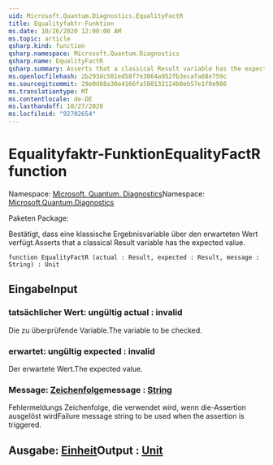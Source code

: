 ```yaml
---
uid: Microsoft.Quantum.Diagnostics.EqualityFactR
title: Equalityfaktr-Funktion
ms.date: 10/26/2020 12:00:00 AM
ms.topic: article
qsharp.kind: function
qsharp.namespace: Microsoft.Quantum.Diagnostics
qsharp.name: EqualityFactR
qsharp.summary: Asserts that a classical Result variable has the expected value.
ms.openlocfilehash: 2b293dc581ed58f7e3864a952fb3ecafa68e759c
ms.sourcegitcommit: 29e0d88a30e4166fa580132124b0eb57e1f0e986
ms.translationtype: MT
ms.contentlocale: de-DE
ms.lasthandoff: 10/27/2020
ms.locfileid: "92702654"
---
```

# <a name="equalityfactr-function"></a><span data-ttu-id="0df3b-102">Equalityfaktr-Funktion</span><span class="sxs-lookup"><span data-stu-id="0df3b-102">EqualityFactR function</span></span>

<span data-ttu-id="0df3b-103">Namespace: [Microsoft. Quantum. Diagnostics](xref:Microsoft.Quantum.Diagnostics)</span><span class="sxs-lookup"><span data-stu-id="0df3b-103">Namespace: [Microsoft.Quantum.Diagnostics](xref:Microsoft.Quantum.Diagnostics)</span></span>

<span data-ttu-id="0df3b-104">Paketen [](https://nuget.org/packages/)</span><span class="sxs-lookup"><span data-stu-id="0df3b-104">Package: [](https://nuget.org/packages/)</span></span>


<span data-ttu-id="0df3b-105">Bestätigt, dass eine klassische Ergebnisvariable über den erwarteten Wert verfügt.</span><span class="sxs-lookup"><span data-stu-id="0df3b-105">Asserts that a classical Result variable has the expected value.</span></span>

```qsharp
function EqualityFactR (actual : Result, expected : Result, message : String) : Unit
```


## <a name="input"></a><span data-ttu-id="0df3b-106">Eingabe</span><span class="sxs-lookup"><span data-stu-id="0df3b-106">Input</span></span>

### <a name="actual--__invalidresult__"></a><span data-ttu-id="0df3b-107">tatsächlicher Wert: __ungültig <Result>__</span><span class="sxs-lookup"><span data-stu-id="0df3b-107">actual : __invalid<Result>__</span></span>

<span data-ttu-id="0df3b-108">Die zu überprüfende Variable.</span><span class="sxs-lookup"><span data-stu-id="0df3b-108">The variable to be checked.</span></span>


### <a name="expected--__invalidresult__"></a><span data-ttu-id="0df3b-109">erwartet: __ungültig <Result>__</span><span class="sxs-lookup"><span data-stu-id="0df3b-109">expected : __invalid<Result>__</span></span>

<span data-ttu-id="0df3b-110">Der erwartete Wert.</span><span class="sxs-lookup"><span data-stu-id="0df3b-110">The expected value.</span></span>


### <a name="message--string"></a><span data-ttu-id="0df3b-111">Message: [Zeichenfolge](xref:microsoft.quantum.lang-ref.string)</span><span class="sxs-lookup"><span data-stu-id="0df3b-111">message : [String](xref:microsoft.quantum.lang-ref.string)</span></span>

<span data-ttu-id="0df3b-112">Fehlermeldungs Zeichenfolge, die verwendet wird, wenn die-Assertion ausgelöst wird</span><span class="sxs-lookup"><span data-stu-id="0df3b-112">Failure message string to be used when the assertion is triggered.</span></span>



## <a name="output--unit"></a><span data-ttu-id="0df3b-113">Ausgabe: [Einheit](xref:microsoft.quantum.lang-ref.unit)</span><span class="sxs-lookup"><span data-stu-id="0df3b-113">Output : [Unit](xref:microsoft.quantum.lang-ref.unit)</span></span>

